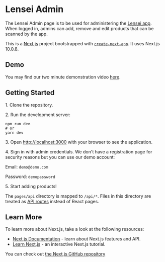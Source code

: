 # Lensei Admin
The Lensei Admin page is to be used for administering the [Lensei app](https://github.com/alestiago/google-solution-challenge). When logged in, admins can add, remove and edit products that can be scanned by the app.

This is a [Next.js](https://nextjs.org/) project bootstrapped with [`create-next-app`](https://github.com/vercel/next.js/tree/canary/packages/create-next-app). It uses Next.js 10.0.8.

## Demo
You may find our two minute demonstration video [here](https://youtu.be/Vm8hjFXK3oc).

## Getting Started
1\. Clone the repository.

2\. Run the development server:
```
npm run dev
# or
yarn dev
```
3\. Open [http://localhost:3000](http://localhost:3000) with your browser to see the application.

4\. Sign in with admin credentials. We don't have a registration page for security reasons but you can use our demo account:

Email: `demo@demo.com`

Password: `demopassword`

5\. Start adding products!

The `pages/api` directory is mapped to `/api/*`. Files in this directory are treated as [API routes](https://nextjs.org/docs/api-routes/introduction) instead of React pages.

## Learn More

To learn more about Next.js, take a look at the following resources:

- [Next.js Documentation](https://nextjs.org/docs) - learn about Next.js features and API.
- [Learn Next.js](https://nextjs.org/learn) - an interactive Next.js tutorial.

You can check out [the Next.js GitHub repository](https://github.com/vercel/next.js/)
